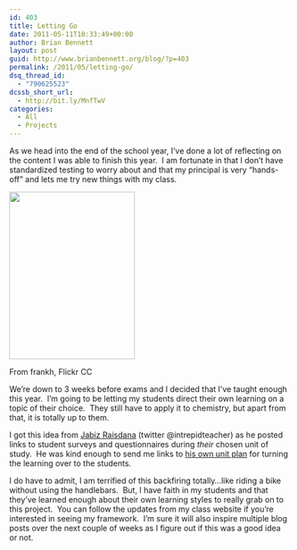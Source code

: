 ```yaml
---
id: 403
title: Letting Go
date: 2011-05-11T10:33:49+00:00
author: Brian Bennett
layout: post
guid: http://www.brianbennett.org/blog/?p=403
permalink: /2011/05/letting-go/
dsq_thread_id:
  - "790625523"
dcssb_short_url:
  - http://bit.ly/MnfTwV
categories:
  - All
  - Projects
---
```

As we head into the end of the school year, I&#8217;ve done a lot of reflecting on the content I was able to finish this year.  I am fortunate in that I don&#8217;t have standardized testing to worry about and that my principal is very &#8220;hands-off&#8221; and lets me try new things with my class.

<div id="attachment_404" style="max-width: 235px" class="wp-caption alignleft">
  <a href="http://blog.ohheybrian.com/wp-content/uploads/2011/05/Screen-shot-2011-05-11-at-10.31.49-AM.png"><img class="size-medium wp-image-404" title="Screen shot 2011-05-11 at 10.31.49 AM" src="http://blog.ohheybrian.com/wp-content/uploads/2011/05/Screen-shot-2011-05-11-at-10.31.49-AM-225x300.png" alt="" width="225" height="300" srcset="https://blog.ohheybrian.com/wp-content/uploads/2011/05/Screen-shot-2011-05-11-at-10.31.49-AM-225x300.png 225w, https://blog.ohheybrian.com/wp-content/uploads/2011/05/Screen-shot-2011-05-11-at-10.31.49-AM.png 375w" sizes="(max-width: 225px) 100vw, 225px" /></a>
  
  <p class="wp-caption-text">
    From frankh, Flickr CC
  </p>
</div>

We&#8217;re down to 3 weeks before exams and I decided that I&#8217;ve taught enough this year.  I&#8217;m going to be letting my students direct their own learning on a topic of their choice.  They still have to apply it to chemistry, but apart from that, it is totally up to them.

I got this idea from <a href="http://www.jabizraisdana.com" target="_blank" class="broken_link" rel="nofollow">Jabiz Raisdana</a> (twitter @intrepidteacher) as he posted links to student surveys and questionnaires during _their_ chosen unit of study.  He was kind enough to send me links to <a href="http://www.jabizraisdana.com/blog/unit-of-inquiry-part-i/" target="_blank" class="broken_link" rel="nofollow">his own unit plan</a> for turning the learning over to the students.

I do have to admit, I am terrified of this backfiring totally&#8230;like riding a bike without using the handlebars.  But, I have faith in my students and that they&#8217;ve learned enough about their own learning styles to really grab on to this project.  You can follow the updates from my class website if you&#8217;re interested in seeing my framework.  I&#8217;m sure it will also inspire multiple blog posts over the next couple of weeks as I figure out if this was a good idea or not.